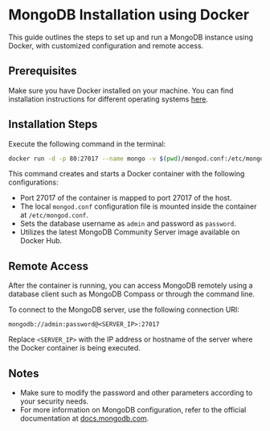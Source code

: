 
# MongoDB Installation using Docker

This guide outlines the steps to set up and run a MongoDB instance using Docker, with customized configuration and remote access.

## Prerequisites

Make sure you have Docker installed on your machine. You can find installation instructions for different operating systems [here](https://docs.docker.com/get-docker/).

## Installation Steps

Execute the following command in the terminal:

```bash
docker run -d -p 80:27017 --name mongo -v $(pwd)/mongod.conf:/etc/mongod.conf -e MONGODB_INITDB_ROOT_USERNAME=admin -e MONGODB_INITDB_ROOT_PASSWORD=password mongodb/mongodb-community-server:latest
```

This command creates and starts a Docker container with the following configurations:

- Port 27017 of the container is mapped to port 27017 of the host.
- The local `mongod.conf` configuration file is mounted inside the container at `/etc/mongod.conf`.
- Sets the database username as `admin` and password as `password`.
- Utilizes the latest MongoDB Community Server image available on Docker Hub.

## Remote Access

After the container is running, you can access MongoDB remotely using a database client such as MongoDB Compass or through the command line.

To connect to the MongoDB server, use the following connection URI:

```
mongodb://admin:password@<SERVER_IP>:27017
```

Replace `<SERVER_IP>` with the IP address or hostname of the server where the Docker container is being executed.

## Notes

- Make sure to modify the password and other parameters according to your security needs.
- For more information on MongoDB configuration, refer to the official documentation at [docs.mongodb.com](https://docs.mongodb.com/manual/).
```
